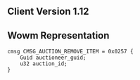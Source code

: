 ## Client Version 1.12

## Wowm Representation
```rust,ignore
cmsg CMSG_AUCTION_REMOVE_ITEM = 0x0257 {
    Guid auctioneer_guid;    
    u32 auction_id;    
}

```
